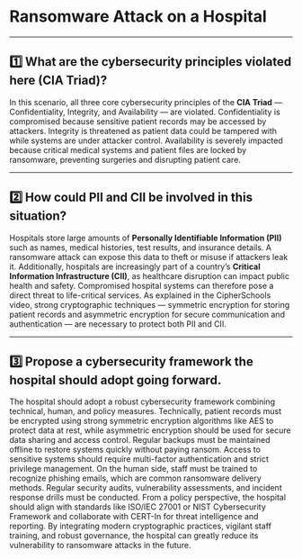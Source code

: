 # Ransomware Attack on a Hospital

---

## 1️⃣ What are the cybersecurity principles violated here (CIA Triad)?

In this scenario, all three core cybersecurity principles of the **CIA Triad** — Confidentiality, Integrity, and Availability — are violated. Confidentiality is compromised because sensitive patient records may be accessed by attackers. Integrity is threatened as patient data could be tampered with while systems are under attacker control. Availability is severely impacted because critical medical systems and patient files are locked by ransomware, preventing surgeries and disrupting patient care.

---

## 2️⃣ How could PII and CII be involved in this situation?

Hospitals store large amounts of **Personally Identifiable Information (PII)** such as names, medical histories, test results, and insurance details. A ransomware attack can expose this data to theft or misuse if attackers leak it. Additionally, hospitals are increasingly part of a country’s **Critical Information Infrastructure (CII)**, as healthcare disruption can impact public health and safety. Compromised hospital systems can therefore pose a direct threat to life-critical services. As explained in the CipherSchools video, strong cryptographic techniques — symmetric encryption for storing patient records and asymmetric encryption for secure communication and authentication — are necessary to protect both PII and CII.

---

## 3️⃣ Propose a cybersecurity framework the hospital should adopt going forward.

The hospital should adopt a robust cybersecurity framework combining technical, human, and policy measures. Technically, patient records must be encrypted using strong symmetric encryption algorithms like AES to protect data at rest, while asymmetric encryption should be used for secure data sharing and access control. Regular backups must be maintained offline to restore systems quickly without paying ransom. Access to sensitive systems should require multi-factor authentication and strict privilege management. On the human side, staff must be trained to recognize phishing emails, which are common ransomware delivery methods. Regular security audits, vulnerability assessments, and incident response drills must be conducted. From a policy perspective, the hospital should align with standards like ISO/IEC 27001 or NIST Cybersecurity Framework and collaborate with CERT-In for threat intelligence and reporting. By integrating modern cryptographic practices, vigilant staff training, and robust governance, the hospital can greatly reduce its vulnerability to ransomware attacks in the future.

